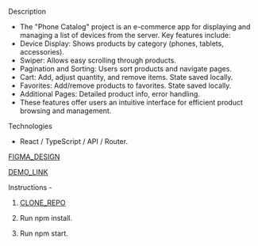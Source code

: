
Description
- The "Phone Catalog" project is an e-commerce app for displaying and managing a list of devices from the server. Key features include:
- Device Display: Shows products by category (phones, tablets, accessories).
- Swiper: Allows easy scrolling through products.
- Pagination and Sorting: Users sort products and navigate pages.
- Cart: Add, adjust quantity, and remove items. State saved locally.
- Favorites: Add/remove products to favorites. State saved locally.
- Additional Pages: Detailed product info, error handling.
- These features offer users an intuitive interface for efficient product browsing and management.

Technologies
- React / TypeScript / API / Router.

[FIGMA_DESIGN](https://www.figma.com/design/xMK2Dy0mfBbJJSNctmOuLW/Phone-catalog-(V2)-Rounded-Style-1?node-id=0-1&t=hjfJbB0BMTGlDjFU-0)

[DEMO_LINK](https://vadimdrobyazko.github.io/Phone-catalog/)

Instructions - 

1. [CLONE_REPO](https://docs.github.com/ru/repositories/creating-and-managing-repositories/cloning-a-repository)

2. Run npm install.

3. Run npm start.









